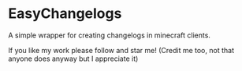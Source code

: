 # EasyChangelogs
A simple wrapper for creating changelogs in minecraft clients.

If you like my work please follow and star me!
(Credit me too, not that anyone does anyway but I appreciate it)
